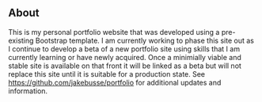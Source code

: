 ## About
This is my personal portfolio website that was developed using a pre-existing Bootstrap template. I am currently working to phase this site out as I continue to develop a beta of a new portfolio site using skills that I am currently learning or have newly acquired. Once a minimially viable and stable site is available on that front it will be linked as a beta but will not replace this site until it is suitable for a production state. See https://github.com/jakebusse/portfolio for additional updates and information.
